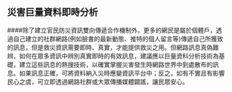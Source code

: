 ## 災害巨量資料即時分析

####除了建立官民防災資訊雙向傳遞合作機制外，更多的網民是屬於個體戶，透過自己建立的社群網路(例如臉書的最新動態、推特的個人留言等)傳遞自己所獲致的訊息，但是救災資訊需要即時、真實，才能提供救災之用。但網路訊息真偽難辨，如何在眾多資訊中辨別真實即時的有效訊息，建議應以巨量資料分析技術為基礎，建立這些訊息的熱搜技術，以確實掌握災害發生時網路世界中到處散布的訊息。如果訊息正確，可將資料納入災時應變資訊平台中；反之，如有不實且有影響民心之虞，可立即透過網路社群或大眾傳播媒體闢謠，讓民眾安心。